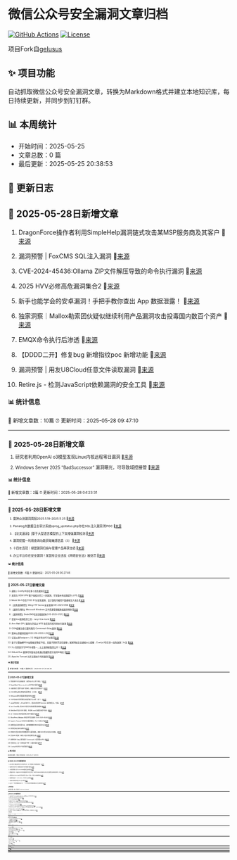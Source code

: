 # 微信公众号安全漏洞文章归档

[![GitHub Actions](https://github.com/gelusus/wxvl/actions/workflows/update_today.yml/badge.svg)](https://github.com/gelusus/wxvl/actions)
[![License](https://img.shields.io/badge/license-MIT-blue.svg)](LICENSE)

项目Fork自[gelusus](https://github.com/gelusus/wxvl)

## ✨ 项目功能

自动抓取微信公众号安全漏洞文章，转换为Markdown格式并建立本地知识库，每日持续更新，并同步到钉钉群。

## 📊 本周统计
- 开始时间：2025-05-25
- 文章总数：0 篇
- 最后更新：2025-05-25 20:38:53

## 📝 更新日志

## 📢 2025-05-28日新增文章

1. DragonForce操作者利用SimpleHelp漏洞链式攻击某MSP服务商及其客户 🔗[来源](https://mp.weixin.qq.com/s?__biz=Mzg3OTc0NDcyNQ==&mid=2247493937&idx=1&sn=fd643ae0b90716be724efc591b46e96a)

2. 漏洞预警 | FoxCMS SQL注入漏洞 🔗[来源](https://mp.weixin.qq.com/s?__biz=MzkwMTQ0NDA1NQ==&mid=2247493239&idx=1&sn=2ad4c6a9c3df1465a9ebfccfff088411)

3. CVE-2024-45436:Ollama ZIP文件解压导致的命令执行漏洞 🔗[来源](https://mp.weixin.qq.com/s?__biz=Mzg4MTU4NTc2Nw==&mid=2247497264&idx=1&sn=a416851315173135e64299b51984541c)

4. 2025 HVV必修高危漏洞集合2 🔗[来源](https://mp.weixin.qq.com/s?__biz=MjM5OTk4MDE2MA==&mid=2655280643&idx=1&sn=d29834cc9689633efe690b4732ccb92b)

5. 新手也能学会的安卓漏洞！手把手教你查出 App 数据泄露！ 🔗[来源](https://mp.weixin.qq.com/s?__biz=MzkxNjY5MDc4Ng==&mid=2247485063&idx=1&sn=4fd13821611ba0fa4db6c3c5dda51a33)

6. 独家洞察｜Mallox勒索团伙疑似继续利用产品漏洞攻击投毒国内数百个资产 🔗[来源](https://mp.weixin.qq.com/s?__biz=MzkxNDY0MjMxNQ==&mid=2247535924&idx=1&sn=6fb1cc1ee15c4e163ede7fc4914209e6)

7. EMQX命令执行后渗透 🔗[来源](https://mp.weixin.qq.com/s?__biz=MzAwMjQ2NTQ4Mg==&mid=2247499227&idx=1&sn=73bbfba76dd660bbc59316c7d3bfcd52)

8. 【DDDD二开】修复bug 新增指纹poc 新增功能 🔗[来源](https://mp.weixin.qq.com/s?__biz=Mzg2OTg5NjE5MQ==&mid=2247485290&idx=1&sn=54c83a4634320e1fdb80ed018b00c8c6)

9. 漏洞预警 | 用友U8Cloud任意文件读取漏洞 🔗[来源](https://mp.weixin.qq.com/s?__biz=MzkwMTQ0NDA1NQ==&mid=2247493239&idx=3&sn=e60c83d9ba5b3fa37d698e3f080ff9af)

10. Retire.js - 检测JavaScript依赖漏洞的安全工具 🔗[来源](https://mp.weixin.qq.com/s?__biz=MzA5NDI0NzY3Mg==&mid=2247484912&idx=1&sn=7868ebacb71e9eb162686ab99cf03d8d)

#### 📊 统计信息
<small>📝 新增文章数：10篇
⏰ 更新时间：2025-05-28 09:47:10<small>

---


## 📢 2025-05-28日新增文章

1. 研究者利用OpenAI o3模型发现Linux内核远程零日漏洞 🔗[来源](https://mp.weixin.qq.com/s?__biz=MzkzMTYyMDk1Nw==&mid=2247483869&idx=1&sn=2d72368d0c27aad90b94fc523069a699)

2. Windows Server 2025 "BadSuccessor" 漏洞曝光，可导致域控接管 🔗[来源](https://mp.weixin.qq.com/s?__biz=MjM5NjA0NjgyMA==&mid=2651321929&idx=3&sn=06c0967ba8410e5a847655591077514b)

#### 📊 统计信息
<small>📝 新增文章数：2篇
⏰ 更新时间：2025-05-28 04:23:31<small>

---


## 📢 2025-05-28日新增文章

1. 雷神众测漏洞周报2025.5.19-2025.5.25 🔗[来源](https://mp.weixin.qq.com/s?__biz=Mzg3OTUxNTU2NQ==&mid=2247491246&idx=2&sn=f2821c44d28004e6cdeda1a403564f5f)

2. Panalog大数据日志审计系统sprog_upstatus.php存在SQL注入漏洞 附POC 🔗[来源](https://mp.weixin.qq.com/s?__biz=MzIxMjEzMDkyMA==&mid=2247488502&idx=1&sn=c417e10a497251134c3d81775de5d501)

3. 【论文速读】|基于大型语言模型的上下文增强漏洞检测 🔗[来源](https://mp.weixin.qq.com/s?__biz=MzkzNDUxOTk2Mw==&mid=2247496521&idx=1&sn=441184115eaa124aa26bc2b165f7247b)

4. 漏洞挖掘—利用查询功能获取敏感信息（3） 🔗[来源](https://mp.weixin.qq.com/s?__biz=MzkyNjczNzgzMA==&mid=2247484564&idx=1&sn=6fb78c41406e38426eb86081c19246cc)

5. 十四年连冠｜绿盟漏洞扫描与管理产品再获佳绩 🔗[来源](https://mp.weixin.qq.com/s?__biz=MjM5ODYyMTM4MA==&mid=2650468805&idx=1&sn=3b1ae29229283c236d11a6e8d149bc7e)

6. 办公平台存在安全漏洞！某国有企业违反《网络安全法》被处罚 🔗[来源](https://mp.weixin.qq.com/s?__biz=MzA5MzU5MzQzMA==&mid=2652115908&idx=2&sn=367490ce902e04506aa0eeed4a4df3ab)

#### 📊 统计信息
<small>📝 新增文章数：6篇
⏰ 更新时间：2025-05-28 00:27:46<small>

---


## 📢 2025-05-27日新增文章

1. 通报丨ComfyUI存在多个高危漏洞 🔗[来源](https://mp.weixin.qq.com/s?__biz=MjM5MzMwMDU5NQ==&mid=2649173069&idx=3&sn=2d17e34234a8bcc099915e7259d98609)

2. 发现与 IXON VPN 客户端相关的三个新漏洞，可导致本地权限提升 (LPE) 🔗[来源](https://mp.weixin.qq.com/s?__biz=MzAxMjYyMzkwOA==&mid=2247530229&idx=3&sn=70f3209757ed00e0906074d10d488d38)

3. Mesh Wi-Fi存在CVSS 9.1分高危漏洞，设计缺陷可被用于数据帧注入攻击 🔗[来源](https://mp.weixin.qq.com/s?__biz=MjM5NjA0NjgyMA==&mid=2651321929&idx=4&sn=7c4223920cb17acbc65fb665c7da7365)

4. 【高危漏洞预警】Wing FTP Server安全漏洞CVE-2025-5196 🔗[来源](https://mp.weixin.qq.com/s?__biz=MzI3NzMzNzE5Ng==&mid=2247490142&idx=1&sn=208226258cd185a7acfbdbfd55481e6d)

5. 【漏洞与预防】Microsoft Windows 文件资源管理器欺骗漏洞预防 🔗[来源](https://mp.weixin.qq.com/s?__biz=MzkyOTQ0MjE1NQ==&mid=2247499635&idx=1&sn=cca778a3a8b5c545de9edc8d2a4f2c92)

6. 【漏洞预警】DedeCMS信息泄露漏洞(CVE-2025-5137) 🔗[来源](https://mp.weixin.qq.com/s?__biz=MzI3NzMzNzE5Ng==&mid=2247490142&idx=2&sn=1b3a904c690bb5f4b6fcc44d8df3cdca)

7. 若依Vue漏洞检测工具 - ruoyi-Vue-tools 🔗[来源](https://mp.weixin.qq.com/s?__biz=MzIzNTE0Mzc0OA==&mid=2247486382&idx=1&sn=77eaf3570de212554a2bdba0e7f1d755)

8. Arm Mali GPU 漏洞允许绕过 MTE 和任意内核代码执行漏洞 🔗[来源](https://mp.weixin.qq.com/s?__biz=MzI0NzE4ODk1Mw==&mid=2652096281&idx=1&sn=de29f14ed3da4e130ab8507f590898de)

9. CISA提醒注意已遭利用的 Commvault 0day漏洞 🔗[来源](https://mp.weixin.qq.com/s?__biz=MzI2NTg4OTc5Nw==&mid=2247523124&idx=1&sn=1a8e46e871f1fae51bb1c752be774842)

10. 雷神众测漏洞周报2025.5.19-2025.5.25 🔗[来源](https://mp.weixin.qq.com/s?__biz=MzI0NzEwOTM0MA==&mid=2652503419&idx=1&sn=ec858e748fb40bf4b477958bc4ede59b)

11. 记某众测Fastjson<=1.2.68反序列化RCE过程 🔗[来源](https://mp.weixin.qq.com/s?__biz=Mzk0MTIzNTgzMQ==&mid=2247521136&idx=1&sn=e6e3e3b78b2343b548d40246af0c841f)

12. 量子计算破解RSA加密难度降低20倍，后量子密码学迫在眉睫；国家网络安全通报中心提醒：ComfyUI存在多个高危漏洞 | 牛览 🔗[来源](https://mp.weixin.qq.com/s?__biz=MjM5Njc3NjM4MA==&mid=2651137007&idx=2&sn=1aaad1f68d3e1cc0bb3260721d30302c)

13. 2个月荣登字节SRC年榜第一，云上漏洞秘籍首公开！ 🔗[来源](https://mp.weixin.qq.com/s?__biz=Mzk0OTY1NTI5Mw==&mid=2247492421&idx=1&sn=899c37a36234e4c8668f3f56303615fe)

14. GitLab Duo 漏洞可导致攻击者通过隐藏的提示劫持AI响应 🔗[来源](https://mp.weixin.qq.com/s?__biz=MzI2NTg4OTc5Nw==&mid=2247523124&idx=2&sn=11426f6aaac01c747218a552ac6e5129)

15. Apache Tomcat 允许远程执行代码漏洞 🔗[来源](https://mp.weixin.qq.com/s?__biz=MzI0NzE4ODk1Mw==&mid=2652096281&idx=2&sn=eacfc63c8ed2750785941e88c3fd39d7)

#### 📊 统计信息
<small>📝 新增文章数：15篇
⏰ 更新时间：2025-05-27 20:45:25<small>

---


## 📢 2025-05-27日新增文章

1. 等保测评10大高频漏洞：谁将SQL注入挤下神坛？ 🔗[来源](https://mp.weixin.qq.com/s?__biz=MzIwMzIyMjYzNA==&mid=2247518969&idx=1&sn=7783174861ed4ff1671378b9289992b8)

2. PagerMaid-Pyro run_sh-rce命令执行漏洞 🔗[来源](https://mp.weixin.qq.com/s?__biz=Mzk1Nzg3ODkyNg==&mid=2247484110&idx=1&sn=0d12f8dc81d838679c88fcd84e2cad8e)

3. 当漏洞成为“数字战争”的弹药，谁能改写攻防规则？ 🔗[来源](https://mp.weixin.qq.com/s?__biz=MzkxMTIyMjg0NQ==&mid=2247495770&idx=1&sn=bf9b4d19d561f3a167dd614346a65b4f)

4. 2025攻防演练必修高危漏洞集合（2.0版） 🔗[来源](https://mp.weixin.qq.com/s?__biz=MzIwMjcyNzA5Mw==&mid=2247495068&idx=1&sn=0103937e748038484a8b0477280bfba1)

5. Webpack源码泄露漏洞批量探测 🔗[来源](https://mp.weixin.qq.com/s?__biz=MzU3NzY3MzYzMw==&mid=2247500035&idx=1&sn=26d64d1d383e5bdf94f81ad0facdd3d9)

6. 企业内部安全漏洞修复流程的建立与思考（其二） 🔗[来源](https://mp.weixin.qq.com/s?__biz=MzU2MzY1NjU3Ng==&mid=2247485929&idx=1&sn=8695ae54ebb1723a95a85a3fdf81559b)

7. Java代码审计 | JFinalCMS 5.1，通过反射调用 FastJson 漏洞触发点，有趣。 🔗[来源](https://mp.weixin.qq.com/s?__biz=Mzg3MDU1MjgwNA==&mid=2247487425&idx=1&sn=b463a6fd6d2a6b341874eeb038c16044)

8. Zer0 Sec团队-某SRC任意文件读取漏洞挖掘案例 🔗[来源](https://mp.weixin.qq.com/s?__biz=MzkyNzg4NTU0NQ==&mid=2247485589&idx=1&sn=308a44fe96ac6e8ca80a8e1f5d0f5b56)

9. WebShell 绕过 EDR 监控，不调用 cmd 也能实现命令执行 🔗[来源](https://mp.weixin.qq.com/s?__biz=MzUyOTc3NTQ5MA==&mid=2247499748&idx=3&sn=f1d9403b08dbf8776ad839cb85b4a94f)

10. 记一次实战小程序漏洞测试到严重漏洞 🔗[来源](https://mp.weixin.qq.com/s?__biz=MzAwMjA5OTY5Ng==&mid=2247526415&idx=1&sn=99f277b93b1a927837ff376f50d001af)

11. WordPress Madara 本地文件包含漏洞 (CVE-2025-4524) 🔗[来源](https://mp.weixin.qq.com/s?__biz=MzkzMTcwMTg1Mg==&mid=2247491608&idx=1&sn=2dfeb11acdab967374f23e43c25dcc1c)

12. Apache Tomcat 9.8分RCE漏洞曝光，PoC 已经公开 🔗[来源](https://mp.weixin.qq.com/s?__biz=MzI2NzAwOTg4NQ==&mid=2649795241&idx=2&sn=1d6d27a7a4709b3fe42e178e6a36ca8f)

13. 黑客发起全球间谍行动，政府邮箱被利用XSS漏洞入侵 🔗[来源](https://mp.weixin.qq.com/s?__biz=MzkzMzE5OTQzMA==&mid=2247486753&idx=1&sn=3abdaa3b245cc30c92e6322dcc3f1c70)

14. 漏洞挖掘必备利器推荐 🔗[来源](https://mp.weixin.qq.com/s?__biz=MzU4OTg4Nzc4MQ==&mid=2247506144&idx=1&sn=0c45651d114b0ae75e3c28b22524ef6a)

15. 西班牙汉堡王备份系统遭遇RCE漏洞威胁，黑客4000美元叫卖访问权限。 🔗[来源](https://mp.weixin.qq.com/s?__biz=MzIwNzAwOTQxMg==&mid=2652251917&idx=1&sn=c14ea2340b3bf7692b029ded8d2084cc)

16. 实战SRC挖掘｜微信小程序渗透漏洞复盘 🔗[来源](https://mp.weixin.qq.com/s?__biz=Mzk0Mzc1MTI2Nw==&mid=2247490772&idx=1&sn=91e17e7d01c13ca1a0cb4f15eccf1d69)

17. 黑客利用 0day 漏洞通过 Commvault 入侵美国云平台 🔗[来源](https://mp.weixin.qq.com/s?__biz=MzI2NzAwOTg4NQ==&mid=2649795241&idx=1&sn=8c0be31950ee1caba4515bd8c6e78567)

18. 挖洞日记 | 记一次轻松拿下统一小通杀漏洞 🔗[来源](https://mp.weixin.qq.com/s?__biz=MzUyODkwNDIyMg==&mid=2247550223&idx=1&sn=080537e5dae12585a760656d296060ee)

19. ComfyUI存在多个高危漏洞 🔗[来源](https://mp.weixin.qq.com/s?__biz=MzU1MTE1MjU5Nw==&mid=2247485609&idx=1&sn=4ed56a37679b5c97087104dee6927274)

#### 📊 统计信息
<small>📝 新增文章数：19篇
⏰ 更新时间：2025-05-27 16:29:23<small>

---


## 📢 2025-05-27日新增文章

1. 618 领券 | 稍后读软件 Pocket 即将关闭，这个更强的工具能担起重任！ 🔗[来源](https://mp.weixin.qq.com/s?__biz=MzI2MjcwMTgwOQ==&mid=2247492400&idx=1&sn=b6a3819edf4e9dfeb14515aab465825a)

2. 首次利用OpenAI o3模型发现Linux内核零日漏洞 🔗[来源](https://mp.weixin.qq.com/s?__biz=MzI4NDY2MDMwMw==&mid=2247514421&idx=2&sn=cce953e1f93937d286c85ab93f963865)

3. 【漏洞预警】新华三Gr-5400ax缓冲区溢出漏洞 🔗[来源](https://mp.weixin.qq.com/s?__biz=MzI3NzMzNzE5Ng==&mid=2247490133&idx=1&sn=ddd170b9cadad60d41c6581c82f3c8ac)

4. 地盘战打响，DragonForce争夺勒索软件市场主导权；AI助手DIANNA首次成功识别大语言模型生成的恶意软件 | 牛览 🔗[来源](https://mp.weixin.qq.com/s?__biz=MjM5Njc3NjM4MA==&mid=2651136993&idx=2&sn=24ab2dba798f4bcf2ce2dab974ee8d55)

5. 黑客组织ViciousTrap利用思科漏洞入侵84个国家，构建全球蜜罐网络 🔗[来源](https://mp.weixin.qq.com/s?__biz=MjM5NjA0NjgyMA==&mid=2651321761&idx=4&sn=8aa3eb79d0743637147049e31344da8e)

6. 每周网安资讯 （5.20-5.26）| Poedit 安全漏洞 🔗[来源](https://mp.weixin.qq.com/s?__biz=MzI2MzU0NTk3OA==&mid=2247506384&idx=1&sn=d41497eacbe57bb1d5fa6beafb7f122a)

7. 白盒Sign加密到前台SQL注入漏洞 🔗[来源](https://mp.weixin.qq.com/s?__biz=MzkyMjM5NDM3NQ==&mid=2247486487&idx=1&sn=3889ebfbd2f4edc0c3901392d6ce9585)

8. 全新下一代目录爆破扫描工具，一个全方位的目录爆破的解决方案|漏洞探测 🔗[来源](https://mp.weixin.qq.com/s?__biz=Mzg3ODE2MjkxMQ==&mid=2247491671&idx=1&sn=c5f692e69aee368494586d30ac95d47b)

#### 📊 统计信息
<small>📝 新增文章数：8篇
⏰ 更新时间：2025-05-27 00:26:02<small>

---


## 📢 2025-05-26日新增文章

1. 【漏洞预警】Grafana未授权跨站点脚本攻击xss和SSRF漏洞（CVE-2025-4123） 🔗[来源](https://mp.weixin.qq.com/s?__biz=MzkyNTYxNDAwNQ==&mid=2247484806&idx=1&sn=be2659279b030eef5e06feca6531b7ad)

2. 浅析SpringBoot框架常见未授权访问漏洞 🔗[来源](https://mp.weixin.qq.com/s?__biz=MzIyNTIxNDA1Ng==&mid=2659211870&idx=1&sn=e5eb84aa661afeffb2798381b6d15335)

3. OpenAI大语言模型漏洞挖掘 🔗[来源](https://mp.weixin.qq.com/s?__biz=MzIxMDIwODM2MA==&mid=2653932190&idx=1&sn=c30630174b2223f93458c6ee9e77de2b)

4. 漏洞通告 | Grafana 开放重定向与服务端请求伪造漏洞 🔗[来源](https://mp.weixin.qq.com/s?__biz=Mzg5MTc3ODY4Mw==&mid=2247507761&idx=1&sn=ef3242ad509ed6a12634f21f802dcd5d)

5. 安全热点周报：Ivanti EPMM 远程代码执行漏洞已被利用于有限的攻击中 🔗[来源](https://mp.weixin.qq.com/s?__biz=MzU5NDgxODU1MQ==&mid=2247503427&idx=1&sn=68e2ee9124e84ee0b05694b0952cec7f)

6. 查找高级文件上传漏洞的完整指南 🔗[来源](https://mp.weixin.qq.com/s?__biz=MzI0MTUwMjQ5Nw==&mid=2247488481&idx=1&sn=b98bf997e66b4d0f1196ca7c19b0dfd0)

7. 【安全圈】ViciousTrap 利用思科漏洞操控全球 5,300 台设备构建蜜罐监控网络 🔗[来源](https://mp.weixin.qq.com/s?__biz=MzIzMzE4NDU1OQ==&mid=2652069834&idx=1&sn=335db8c1f2b23d140ba49e50ec855ed0)

8. Windows Server 2025 “BadSuccessor”漏洞解析：dMSA 新特性反成“权限赠予后门”，域控一击即溃 🔗[来源](https://mp.weixin.qq.com/s?__biz=MzA4NTY4MjAyMQ==&mid=2447900594&idx=1&sn=49967bc1a632a5d21d61181929a64604)

9. AI首次独立发现Linux内核可利用0Day漏洞 🔗[来源](https://mp.weixin.qq.com/s?__biz=MzA5ODA0NDE2MA==&mid=2649788619&idx=1&sn=7edd031550c18e5bc06975a63cc61a90)

10. 历史首次！o3找到Linux内核零日漏洞，12000行代码看100遍揪出，无需调用任何工具 🔗[来源](https://mp.weixin.qq.com/s?__biz=MzkwMTQyODI4Ng==&mid=2247496855&idx=2&sn=19a9d8e0672c21ea10d987febab0d279)

#### 📊 统计信息
<small>📝 新增文章数：10篇
⏰ 更新时间：2025-05-26 20:42:02<small>

---


## 📢 2025-05-26日新增文章

1. 【0day】某无提示云挖矿4链盗u系统前台文件上传漏洞 🔗[来源](https://mp.weixin.qq.com/s?__biz=Mzg4MTkwMTI5Mw==&mid=2247489795&idx=1&sn=a8d894b25d88572f7cedf21034f26c27)

2. 工具 | 漏洞挖掘小工具-SeeMore 🔗[来源](https://mp.weixin.qq.com/s?__biz=MzkxNDAyNTY2NA==&mid=2247519543&idx=1&sn=1a444807e71915e56cc6ce6ba82aa495)

3. CNVD漏洞周报2025年第19期 🔗[来源](https://mp.weixin.qq.com/s?__biz=MzU3ODM2NTg2Mg==&mid=2247496002&idx=1&sn=42ceff19e40ee69f47921352b4acc3b9)

4. 关键基础设施遭受攻击：漏洞成为黑客首选武器 🔗[来源](https://mp.weixin.qq.com/s?__biz=MzkxNzA3MTgyNg==&mid=2247538917&idx=1&sn=73d4461f6b7ff10643dc088854fec577)

5. 上周关注度较高的产品安全漏洞(20250519-20250525) 🔗[来源](https://mp.weixin.qq.com/s?__biz=MzU3ODM2NTg2Mg==&mid=2247496002&idx=2&sn=85d90003c5777cda7d6cdc539c3b982d)

#### 📊 统计信息
<small>📝 新增文章数：5篇
⏰ 更新时间：2025-05-26 16:41:56<small>

---


## 📢 2025-05-26日新增文章

1. AI 赋能漏洞变种分析：从已知到未知，Hacktron 发现 Ivanti EPMM 新攻击向量的启示 🔗[来源](https://mp.weixin.qq.com/s?__biz=MzkzMTYyMDk1Nw==&mid=2247483863&idx=1&sn=0be008eb5656674456686070d3870748)

2. 一款专为安全研究人员和白帽子设计的漏洞赏金工具 🔗[来源](https://mp.weixin.qq.com/s?__biz=MzAxMjE3ODU3MQ==&mid=2650610861&idx=4&sn=8d58deaa3f6602b6e48d52bda5f9d2cb)

3. “国补”政策下的黑色产业链分析报告：黑灰产如何利用漏洞套取补贴？ 🔗[来源](https://mp.weixin.qq.com/s?__biz=MzkzMDE5MDI5Mg==&mid=2247509221&idx=1&sn=df31efc1e77b29b75c391c34dc67cb05)

4. 美国NIST、CISA联合提出漏洞利用概率度量标准 | 河南某公司办公系统遭篡改挂恶意标语被罚3万元 🔗[来源](https://mp.weixin.qq.com/s?__biz=MzI1OTA1MzQzNA==&mid=2651248016&idx=1&sn=06735a421a9c8937f036e7b4ca1fcd9c)

5. 【两万字原创长文】完全零基础入门Fastjson系列漏洞（基础篇） 🔗[来源](https://mp.weixin.qq.com/s?__biz=MzkzNzQyMDkxMQ==&mid=2247488187&idx=1&sn=e139a99381ec99c5c0ea6edbe1d75512)

6. PHP中的session漏洞利用 🔗[来源](https://mp.weixin.qq.com/s?__biz=MzU2NDY2OTU4Nw==&mid=2247520709&idx=1&sn=676ba7b4e5166fdb4039f80f1288888c)

7. 任用账号密码重置漏洞 🔗[来源](https://mp.weixin.qq.com/s?__biz=MzkxMjg3NzU0Mg==&mid=2247485756&idx=1&sn=d9a887e689e231310571669ec835b2ff)

8. 车联网安全 | 通过API漏洞控制全球日产LEAF车辆功能 🔗[来源](https://mp.weixin.qq.com/s?__biz=MzI4NTcxMjQ1MA==&mid=2247616220&idx=1&sn=14b4b56499ecfeff07458310d197960e)

9. 黑客宣称利用 ​​API 接口漏洞窃取 12 亿 Facebook 用户记录 🔗[来源](https://mp.weixin.qq.com/s?__biz=MzU1NjczNjA0Nw==&mid=2247486797&idx=1&sn=c1695cf1b623edc05105419e667d2205)

#### 📊 统计信息
<small>📝 新增文章数：9篇
⏰ 更新时间：2025-05-26 12:27:48<small>

---


## 📢 2025-05-26日新增文章

1. 漏洞预警 | 上讯信息运维管理审计系统注入漏洞 🔗[来源](https://mp.weixin.qq.com/s?__biz=MzkwMTQ0NDA1NQ==&mid=2247493213&idx=2&sn=b03ad893449bbbdba54c70468c32496e)

2. 漏洞预警 | 妖气山视频管理系统SQL注入漏洞 🔗[来源](https://mp.weixin.qq.com/s?__biz=MzkwMTQ0NDA1NQ==&mid=2247493213&idx=3&sn=0e5148e388ecd76a2f82a33b155dc8bf)

3. APT组织利用 Ivanti 漏洞攻击关键部门 🔗[来源](https://mp.weixin.qq.com/s?__biz=MzI2NzAwOTg4NQ==&mid=2649795228&idx=1&sn=6e01605f34eba5d585ca6b69e0b73160)

4. APT利用SaaS零日漏洞(CVE-2025-3928)攻陷Azure云！Commvault事件剖析M365数据安全与防御体系 🔗[来源](https://mp.weixin.qq.com/s?__biz=MzA4NTY4MjAyMQ==&mid=2447900583&idx=1&sn=8ebdfbb9576a61b04f7c64facaa10bcb)

5. 从 SSRF 到 RCE：一次众测Fastjson<=1.2.68反序列化RCE过程|挖洞技巧 🔗[来源](https://mp.weixin.qq.com/s?__biz=Mzg3ODE2MjkxMQ==&mid=2247491658&idx=1&sn=76946720de56c1de24e078e3b915fce0)

6. Web3 漏洞眼: Cetus AMM 2 亿美元被黑事件 🔗[来源](https://mp.weixin.qq.com/s?__biz=MzkwODI1ODgzOA==&mid=2247507055&idx=1&sn=f87c3e85fc53e0b53da2054598728cda)

7. 漏洞预警 | VMware vCenter Server认证命令执行漏洞 🔗[来源](https://mp.weixin.qq.com/s?__biz=MzkwMTQ0NDA1NQ==&mid=2247493213&idx=1&sn=fbb80feb41193cbffbc16c9aeef6ad20)

8. crAPI - 存在漏洞的API项目 🔗[来源](https://mp.weixin.qq.com/s?__biz=MzA5NDI0NzY3Mg==&mid=2247484887&idx=1&sn=85b0924c6702a9cdaedf8f3b651a8771)

9. 一款开源免费的漏洞扫描工具-Sirius 🔗[来源](https://mp.weixin.qq.com/s?__biz=MzkxMzIwNTY1OA==&mid=2247512147&idx=1&sn=9471a118a3ce4d78f68a22710993cdd9)

10. 经典华为路由器漏洞复现详细分析(包括整个漏洞链) 🔗[来源](https://mp.weixin.qq.com/s?__biz=MzkxNzY5MTg1Ng==&mid=2247487889&idx=2&sn=1fda19011d2dc80b33f1c56c4b52d025)

#### 📊 统计信息
<small>📝 新增文章数：10篇
⏰ 更新时间：2025-05-26 09:49:38<small>

---


## 📢 2025-05-26日新增文章

1. 英国电信服务提供商 O2 UK 修复了通呼叫定位用户位置的漏洞 🔗[来源](https://mp.weixin.qq.com/s?__biz=Mzg3ODY0NTczMA==&mid=2247492983&idx=1&sn=3e2ccbfad6e42c1a2476834c0dce0e29)

2. 漏洞挖掘 | 简单的弱口令到垂直越权思路分享 🔗[来源](https://mp.weixin.qq.com/s?__biz=MzkzMzE5OTQzMA==&mid=2247486722&idx=1&sn=2836d5e911cdf2aa4fc1475c3d04ebeb)

#### 📊 统计信息
<small>📝 新增文章数：2篇
⏰ 更新时间：2025-05-26 04:21:20<small>

---


## 📢 2025-05-26日新增文章

1. Canon 打印机存在获取管理员权限漏洞 🔗[来源](https://mp.weixin.qq.com/s?__biz=MzI0NzE4ODk1Mw==&mid=2652096267&idx=2&sn=8244bc202073633729ee396fd62547de)

2. 汉堡王备份系统RCE漏洞被4000美元售卖 🔗[来源](https://mp.weixin.qq.com/s?__biz=MzA5MzU5MzQzMA==&mid=2652115887&idx=1&sn=b4d3b673f74438831977b77e70d5fcf1)

3. 工具推荐 | Swagger API漏洞自动化填充参数利用工具 🔗[来源](https://mp.weixin.qq.com/s?__biz=MzkwNjczOTQwOA==&mid=2247494692&idx=1&sn=684617c4357b88abab49bc9ffcaf9a76)

4. 宏景eHR searchCreatPlanList.do SQL注入漏洞 🔗[来源](https://mp.weixin.qq.com/s?__biz=MzkzMTcwMTg1Mg==&mid=2247491585&idx=1&sn=52371eb8c1d25ba8b609667758a65c0c)

5. 某医院小程序系统存在水平越权漏洞被约谈 🔗[来源](https://mp.weixin.qq.com/s?__biz=MzA5MzU5MzQzMA==&mid=2652115889&idx=2&sn=db33013e07459b07eef08fde86cce8db)

6. 记一次拿下全校信息的漏洞+垂直越权 🔗[来源](https://mp.weixin.qq.com/s?__biz=MzkyNTUyNTE5OA==&mid=2247487021&idx=1&sn=5a6ba91dcddd6ea6ee05af338654b86b)

7. 一款功能强大的通用漏洞扫描器-Sirius！ 🔗[来源](https://mp.weixin.qq.com/s?__biz=Mzg5NzUyNTI1Nw==&mid=2247497368&idx=1&sn=3601f98d7f63a8be5b429802b5b2d26d)

8. PHP漏洞在白盒审计中的技巧（1）——PHP弱类型特性 🔗[来源](https://mp.weixin.qq.com/s?__biz=MzU2NDY2OTU4Nw==&mid=2247520697&idx=1&sn=51ca3d136ea125c1f8234233268645d9)

9. Ai + burpsuite@漏洞自动化检测搭建 🔗[来源](https://mp.weixin.qq.com/s?__biz=Mzg4NDk4MTk5OA==&mid=2247485572&idx=1&sn=f138b97c3132aa5a0806897a72b12cd2)

10. Apple XNU 内核提权漏洞 🔗[来源](https://mp.weixin.qq.com/s?__biz=MzI0NzE4ODk1Mw==&mid=2652096267&idx=1&sn=d22225f6ef431db6c818763e332e5630)

#### 📊 统计信息
<small>📝 新增文章数：10篇
⏰ 更新时间：2025-05-26 00:24:47<small>

---


## 📢 2025-05-25日新增文章

1. XXE：高级 XXE 漏洞利用完整指南 🔗[来源](https://mp.weixin.qq.com/s?__biz=MzI0MTUwMjQ5Nw==&mid=2247488480&idx=1&sn=8afdd1d2cfe9f2e9f4658c8ea95d2469)

2. GitLab Duo AI编程助手漏洞可让攻击者通过隐藏提示劫持AI响应 🔗[来源](https://mp.weixin.qq.com/s?__biz=MjM5NjA0NjgyMA==&mid=2651321719&idx=3&sn=26247fefa30803d1ea9eb6b0bf5265bf)

3. 万户 ezOFFICE govdocumentmanager_judge_receivenum.jsp SQL 注入漏洞 🔗[来源](https://mp.weixin.qq.com/s?__biz=MzkzMTcwMTg1Mg==&mid=2247491575&idx=1&sn=0be139de91d844441cd7997712973fd0)

4. 文件包含漏洞：一场网络安全的“谍影重重”？ 🔗[来源](https://mp.weixin.qq.com/s?__biz=MzU3MjczNzA1Ng==&mid=2247497458&idx=2&sn=83b3d6b176b026d4e3dd7f6ad53ca91f)

5. Java代码审计 | Alibaba Sentinel SSRF漏洞代码审计 🔗[来源](https://mp.weixin.qq.com/s?__biz=Mzg3MDU1MjgwNA==&mid=2247487407&idx=1&sn=b0189ed709faf9ebae19ae93fbff7191)

#### 📊 统计信息
<small>📝 新增文章数：5篇
⏰ 更新时间：2025-05-25 20:39:16<small>

---


---
